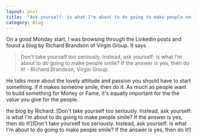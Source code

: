 ```yaml
---
layout: post
title:  "Ask yourself: is what I'm about to do going to make people smile? If the answer is yes, then do it "
category: Blog
---
```



On a good Monday start, I was browsing through the Linkedin posts and found a
blog by Richard Brandson of Virgin Group. It says

> Don't take yourself too seriously. Instead, ask yourself: is what I'm about to do going to make people smile? If the answer is yes, then do it! - Richard Brandson, Virgin Group.


He talks more about the lovely attitude and passion you should have to start something.
if it makes someone smile, then do it. As much as people want to build
something for Money or Fame, it's equally important for the the value you give
for the people.



the blog by Richard: [Don't take yourself too seriously. Instead, ask yourself: is what I'm about to do going to make people smile? If the answer is yes, then do it!](Don't take yourself too seriously. Instead, ask yourself: is what I'm about to do going to make people smile? If the answer is yes, then do it!)
